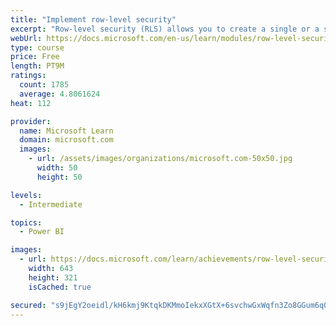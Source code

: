 ```yaml
---
title: "Implement row-level security"
excerpt: "Row-level security (RLS) allows you to create a single or a set of reports that targets data for a specific user. In this module, you will learn how to implement RLS by using either a static or dynamic method and how Microsoft Power BI simplifies testing RLS in Power BI Desktop and Power BI service."
webUrl: https://docs.microsoft.com/en-us/learn/modules/row-level-security-power-bi/
type: course
price: Free
length: PT9M
ratings:
  count: 1785
  average: 4.8061624
heat: 112

provider:
  name: Microsoft Learn
  domain: microsoft.com
  images:
    - url: /assets/images/organizations/microsoft.com-50x50.jpg
      width: 50
      height: 50

levels:
  - Intermediate

topics:
  - Power BI

images:
  - url: https://docs.microsoft.com/learn/achievements/row-level-security-power-bi-social.png
    width: 643
    height: 321
    isCached: true

secured: "s9jEgY2oeidl/kH6kmj9KtqkDKMmoIekxXGtX+6svchwGxWqfn3Zo8GGum6qQoDZvE6pyDEQlq5Sw5yt1E3/ockfPfZqnhxAMVIlMe86iBeq6DQhO8RXTIM5k4lEt1dDxhU2EieDWWMEOv/NoiKzLaAl296UtKqhxrlVP71XEe5M4G/Q9cyW8WeeNlUtXTnQ3Fc6irgWAv5/eFUQwzz3dY2CTJnGxbo8/YfDDCGnZo/2S6x7nimBL2AI785/fZI+PZ1DFNsHBCFkngTyqfPqTQmvp5eAE3PWNgOpbDQKD9irZK43EYyHn2j4AK7Dy+Apw3IfFro4tIE1H0rjG8TfUkisi8jXU5bHl433CFljSTe6wGFCPYiw+y+Ohmnhc4BWc+xNPOT1EHrJUsDXz6FV9esyK5bpxjG4A7Ng6+40dec=;HzgxkkVIHhBBo0XmnvhRQg=="
---
```


